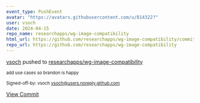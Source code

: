 ```yaml
---
event_type: PushEvent
avatar: "https://avatars.githubusercontent.com/u/814322?"
user: vsoch
date: 2024-04-15
repo_name: researchapps/wg-image-compatibility
html_url: https://github.com/researchapps/wg-image-compatibility/commit/46dda1ea8a3bebe060ef79865720af2d5c79cdb9
repo_url: https://github.com/researchapps/wg-image-compatibility
---
```


<a href='https://github.com/vsoch' target='_blank'>vsoch</a> pushed to <a href='https://github.com/researchapps/wg-image-compatibility' target='_blank'>researchapps/wg-image-compatibility</a>

<small>add use cases so brandon is happy

Signed-off-by: vsoch <vsoch@users.noreply.github.com></small>

<a href='https://github.com/researchapps/wg-image-compatibility/commit/46dda1ea8a3bebe060ef79865720af2d5c79cdb9' target='_blank'>View Commit</a>